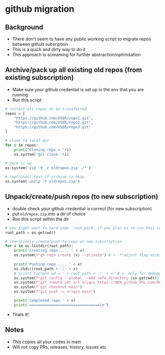 # github migration

## Background
- There don't seem to have any public working script to migrate repos between github subsription 
- This is a quick and dirty way to do it
- This approach is screaming for further abstraction/optimisation

## Archive/pack up all existing old repos (from existing subscription)

- Make sure your github credential is set up in the env that you are running
- Run this script
```python
# collect all repos to be transferred
repos = [
    "https://github.com/USER/repo1.git",
    "https://github.com/USER/repo2.git",
    "https://github.com/USER/repo3.git"
]

# clone to local dir
for i in repos:
    print("Cloning repo = "+i)
    os.system('git clone '+i)
    
# pack it up
os.system('zip -9 -r oldrepos.zip ./*')

# (optional) test if archive is okay
os.system('unzip -t oldrepos.zip')
```

## Unpack/create/push repos (to new subscription)

- double check your github credential is correct (for new subscription)
- put `oldrepos.zip` into a dir of choice
- Run this script within the dir
```python
# you might want to hard code `root_path` if you plan to re-run this script 
root_path = os.getcwd()

# iteratively create/push to repo on new subscription
for x in os.listdir(root_path):
    print('Creating repo .... ' + x)
    os.system(f"gh repo create {x} --private") # <- **adjust flag accordingly if you want repo to be public**
    
    print('Pushing repo .... ' + x)
    os.chdir(root_path + '/' + x)
    # print('Current wd = ' + root_path + '/' + x) # <- only for debugging
    os.system(f"git config --global --add safe.directory {os.getcwd()}")
    os.system(f"git remote set-url origin https://NEW_github_URL.com/NEW_SUBSCRIPTION_USERNAME/{x}.git")
    os.system(f"git checkout main")
    os.system(f"git push -u origin main")

    print('Completed repo ' + x)
    print('================================\n')
```
- Thats it!

## Notes
- This copies all your codes in main
- Will not copy PRs, releases, history, issues etc
